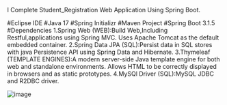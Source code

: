 I Complete Student_Registration Web Application Using Spring Boot.

#Eclipse IDE 
#Java 17
#Spring Initializr
#Maven Project
#Spring Boot 3.1.5
#Dependencies
   1.Spring Web (WEB):Build Web,Including Restful,applications using Spring MVC. Uses Apache Tomcat as the default embedded container.
   2.Spring Data JPA (SQL):Persist data in SQL stores with java Persistence API using Spring Data and Hibernate.
   3.Thymeleaf (TEMPLATE ENGINES):A modern server-side Java template engine for both web and standalone environments. Allows HTML to be correctly displayed in browsers and as static prototypes.
   4.MySQl Driver (SQL):MySQL JDBC and R2DBC driver.
   
  ![image](https://github.com/vaishali22071997/Student_Registration/assets/137603391/f4fbaf6a-e988-42d9-ad6a-cfd92be0b39e)
 
